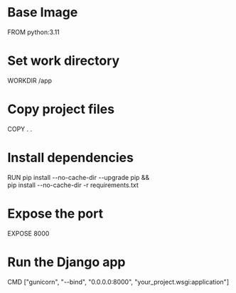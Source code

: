 # Base Image
FROM python:3.11

# Set work directory
WORKDIR /app

# Copy project files
COPY . .

# Install dependencies
RUN pip install --no-cache-dir --upgrade pip && \
    pip install --no-cache-dir -r requirements.txt

# Expose the port
EXPOSE 8000

# Run the Django app
CMD ["gunicorn", "--bind", "0.0.0.0:8000", "your_project.wsgi:application"]
